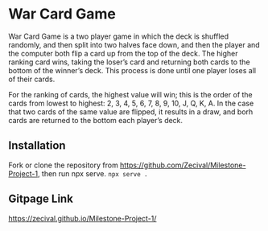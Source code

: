 # War Card Game

War Card Game is a two player game in which the deck is shuffled randomly, and then split into two halves face down, and then the player and the computer both flip a card up from the top of the deck. The higher ranking card wins, taking the loser’s card and returning both cards to the bottom of the winner’s deck. This process is done until one player loses all of their cards. 

For the ranking of cards, the highest value will win; this is the order of the cards from lowest to highest: 2, 3, 4, 5, 6, 7, 8, 9, 10, J, Q, K, A. In the case that two cards of the same value are flipped, it results in a draw, and borh cards are returned to the bottom each player’s deck.

## Installation

Fork or clone the repository from https://github.com/Zecival/Milestone-Project-1, then run npx serve.
```npx serve .```

## Gitpage Link

https://zecival.github.io/Milestone-Project-1/